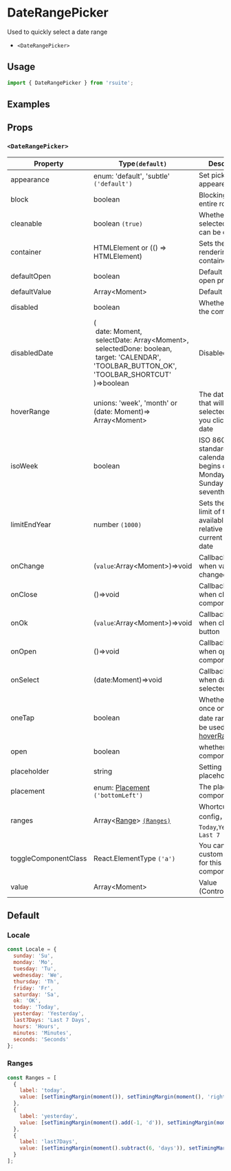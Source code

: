# DateRangePicker

Used to quickly select a date range

* `<DateRangePicker>`

## Usage

```js
import { DateRangePicker } from 'rsuite';
```

## Examples

<!--{demo}-->

## Props

### `<DateRangePicker>`

| Property             | Type`(default)`                                                                                                                                                                              | Description                                                                             |
| -------------------- | -------------------------------------------------------------------------------------------------------------------------------------------------------------------------------------------- | --------------------------------------------------------------------------------------- |
| appearance           | enum: 'default', 'subtle' `('default')`                                                                                                                                                      | Set picker appearence                                                                   |
| block                | boolean                                                                                                                                                                                      | Blocking an entire row                                                                  |
| cleanable            | boolean `(true)`                                                                                                                                                                             | Whether the selected value can be cleared                                               |
| container            | HTMLElement or (() => HTMLElement)                                                                                                                                                           | Sets the rendering container                                                            |
| defaultOpen          | boolean                                                                                                                                                                                      | Default value of open property                                                          |
| defaultValue         | Array&lt;Moment&gt;                                                                                                                                                                          | Default value                                                                           |
| disabled             | boolean                                                                                                                                                                                      | Whether disabled the component                                                          |
| disabledDate         | (<br/>&nbsp;date: Moment,<br/>&nbsp;selectDate: Array&lt;Moment&gt;,<br/>&nbsp;selectedDone: boolean, <br/>&nbsp;target: 'CALENDAR', 'TOOLBAR_BUTTON_OK', 'TOOLBAR_SHORTCUT' <br/>)=>boolean | Disabled data                                                                           |
| hoverRange           | unions: 'week', 'month' or (date: Moment)=> Array&lt;Moment&gt;                                                                                                                              | The date range that will be selected when you click on the date                         |
| isoWeek              | boolean                                                                                                                                                                                      | ISO 8601 standard, each calendar week begins on Monday and Sunday on the seventh day    |
| limitEndYear         | number `(1000)`                                                                                                                                                                              | Sets the lower limit of the available year relative to the current selection date       |
| onChange             | (`value`:Array&lt;Moment&gt;)=>void                                                                                                                                                          | Callback fired when value changed                                                       |
| onClose              | ()=>void                                                                                                                                                                                     | Callback fired when close component                                                     |
| onOk                 | (`value`:Array&lt;Moment&gt;)=>void                                                                                                                                                          | Callback fired when clicked OK button                                                   |
| onOpen               | ()=>void                                                                                                                                                                                     | Callback fired when open component                                                      |
| onSelect             | (date:Moment)=>void                                                                                                                                                                          | Callback fired when date is selected                                                    |
| oneTap               | boolean                                                                                                                                                                                      | Whether to click once on selected date range，Can be used with [hoverRange](#clickmode) |
| open                 | boolean                                                                                                                                                                                      | whether open the component                                                              |
| placeholder          | string                                                                                                                                                                                       | Setting placeholders                                                                    |
| placement            | enum: [Placement](#types) `('bottomLeft')`                                                                                                                                                   | The placement of component                                                              |
| ranges               | Array<[Range](#types)> [`(Ranges)`](#Ranges)                                                                                                                                                 | Whortcut config，defeult: `Today`,`Yesterday`，`Last 7 days`                            |
| toggleComponentClass | React.ElementType `('a')`                                                                                                                                                                    | You can use a custom element for this component                                         |
| value                | Array&lt;Moment&gt;                                                                                                                                                                          | Value (Controlled)                                                                      |



## Default

### Locale

```js
const Locale = {
  sunday: 'Su',
  monday: 'Mo',
  tuesday: 'Tu',
  wednesday: 'We',
  thursday: 'Th',
  friday: 'Fr',
  saturday: 'Sa',
  ok: 'OK',
  today: 'Today',
  yesterday: 'Yesterday',
  last7Days: 'Last 7 Days',
  hours: 'Hours',
  minutes: 'Minutes',
  seconds: 'Seconds'
};
```

### Ranges

```js
const Ranges = [
  {
    label: 'today',
    value: [setTimingMargin(moment()), setTimingMargin(moment(), 'right')]
  },
  {
    label: 'yesterday',
    value: [setTimingMargin(moment().add(-1, 'd')), setTimingMargin(moment().add(-1, 'd'), 'right')]
  },
  {
    label: 'last7Days',
    value: [setTimingMargin(moment().subtract(6, 'days')), setTimingMargin(moment(), 'right')]
  }
];
```
